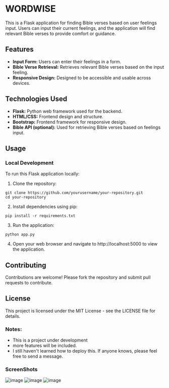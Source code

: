 # WORDWISE

This is a Flask application for finding Bible verses based on user feelings input. Users can input their current feelings, and the application will find relevant Bible verses to provide comfort or guidance.

## Features

- **Input Form:** Users can enter their feelings in a form.
- **Bible Verse Retrieval:** Retrieves relevant Bible verses based on the input feeling.
- **Responsive Design:** Designed to be accessible and usable across devices.

## Technologies Used

- **Flask:** Python web framework used for the backend.
- **HTML/CSS:** Frontend design and structure.
- **Bootstrap:** Frontend framework for responsive design.
- **Bible API (optional):** Used for retrieving Bible verses based on feelings input.

## Usage

### Local Development

To run this Flask application locally:

1. Clone the repository:
```
git clone https://github.com/yourusername/your-repository.git
cd your-repository
```
2. Install dependencies using pip:
```
pip install -r requirements.txt
```
3. Run the application:
```
python app.py
```
4. Open your web browser and navigate to http://localhost:5000 to view the application.

## Contributing
Contributions are welcome! Please fork the repository and submit pull requests to contribute.

## License
This project is licensed under the MIT License - see the LICENSE file for details.

### Notes:
- This is a project under development
- more features will be included.
- I still haven't learned how to deploy this. If anyone knows, please feel free to send a message.


### ScreenShots
![image](https://github.com/user-attachments/assets/7de7579f-73ca-4613-8e9a-f8bc9e3c30c8)
![image](https://github.com/user-attachments/assets/72b84eb4-53e6-4a25-bf7b-fb8f0c4264e7)
![image](https://github.com/user-attachments/assets/71783523-6d32-4e1b-b5eb-00c04711802b)





